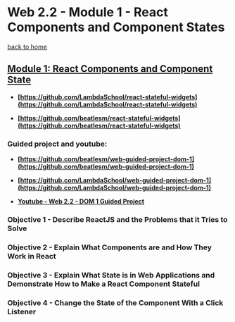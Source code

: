 # Web 2.2 -  Module 1 - React Components and Component States

[back to home](https://github.com/beatlesm/)

## [Module 1: React Components and Component State](https://github.com/beatlesm/web/tree/main/2.2/project221)

-   **[https://github.com/LambdaSchool/react-stateful-widgets](https://github.com/LambdaSchool/react-stateful-widgets)**

-   **[https://github.com/beatlesm/react-stateful-widgets](https://github.com/beatlesm/react-stateful-widgets)**

### Guided project and youtube:

-   **[https://github.com/beatlesm/web-guided-project-dom-1](https://github.com/beatlesm/web-guided-project-dom-1)**

-   **[https://github.com/LambdaSchool/web-guided-project-dom-1](https://github.com/LambdaSchool/web-guided-project-dom-1)**

-   **[Youtube - Web 2.2 - DOM 1 Guided Project](https://www.youtube.com/watch?v=zp4yEAN7uQo)**

### Objective 1 - Describe ReactJS and the Problems that it Tries to Solve

### Objective 2 - Explain What Components are and How They Work in React

### Objective 3 - Explain What State is in Web Applications and Demonstrate How to Make a React Component Stateful

### Objective 4 - Change the State of the Component With a Click Listener

